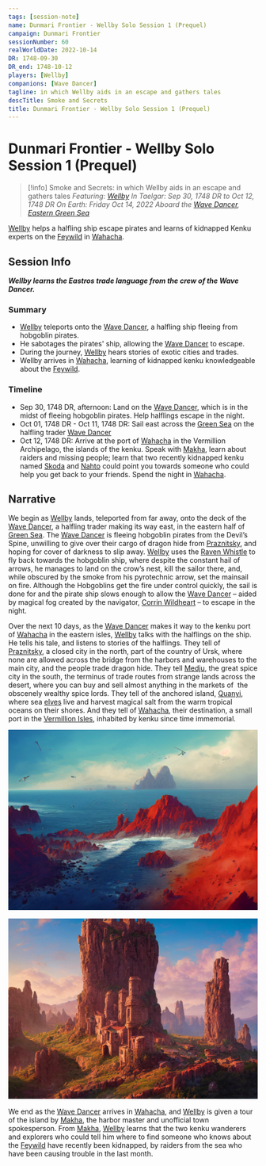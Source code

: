 ```yaml
---
tags: [session-note]
name: Dunmari Frontier - Wellby Solo Session 1 (Prequel)
campaign: Dunmari Frontier
sessionNumber: 60
realWorldDate: 2022-10-14
DR: 1748-09-30
DR_end: 1748-10-12
players: [Wellby]
companions: [Wave Dancer]
tagline: in which Wellby aids in an escape and gathers tales
descTitle: Smoke and Secrets
title: Dunmari Frontier - Wellby Solo Session 1 (Prequel)
---
```

# Dunmari Frontier - Wellby Solo Session 1 (Prequel)

>[!info] Smoke and Secrets: in which Wellby aids in an escape and gathers tales
> *Featuring: [Wellby](<../../../people/pcs/dunmar-fellowship/wellby.md>)*
> *In Taelgar: Sep 30, 1748 DR to Oct 12, 1748 DR*
> *On Earth: Friday Oct 14, 2022*
> *Aboard the [Wave Dancer](<../../../things/ships/wave-dancer.md>), [Eastern Green Sea](<../../../gazetteer/eastern-green-sea/eastern-green-sea.md>)*

[Wellby](<../../../people/pcs/dunmar-fellowship/wellby.md>) helps a halfling ship escape pirates and learns of kidnapped Kenku experts on the [Feywild](<../../../cosmology/multiverse/echo-realms/feywild/feywild.md>) in [Wahacha](<../../../gazetteer/eastern-green-sea/wahacha.md>).

## Session Info

***Wellby learns the Eastros trade language from the crew of the Wave Dancer.***
### Summary
- [Wellby](<../../../people/pcs/dunmar-fellowship/wellby.md>) teleports onto the [Wave Dancer](<../../../things/ships/wave-dancer.md>), a halfling ship fleeing from hobgoblin pirates.
- He sabotages the pirates' ship, allowing the [Wave Dancer](<../../../things/ships/wave-dancer.md>) to escape.
- During the journey, [Wellby](<../../../people/pcs/dunmar-fellowship/wellby.md>) hears stories of exotic cities and trades.
- Wellby arrives in [Wahacha](<../../../gazetteer/eastern-green-sea/wahacha.md>), learning of kidnapped kenku knowledgeable about the [Feywild](<../../../cosmology/multiverse/echo-realms/feywild/feywild.md>).

### Timeline
- Sep 30, 1748 DR, afternoon: Land on the [Wave Dancer](<../../../things/ships/wave-dancer.md>), which is in the midst of fleeing hobgoblin pirates. Help halflings escape in the night.
- Oct 01, 1748 DR - Oct 11, 1748 DR:  Sail east across the [Green Sea](<../../../gazetteer/green-sea.md>) on the halfling trader [Wave Dancer](<../../../things/ships/wave-dancer.md>)
- Oct 12, 1748 DR: Arrive at the port of [Wahacha](<../../../gazetteer/eastern-green-sea/wahacha.md>) in the Vermillion Archipelago, the islands of the kenku. Speak with [Makha](<../../../people/kenku/makha.md>), learn about raiders and missing people; learn that two recently kidnapped kenku named [Skoda](<../../../people/kenku/skoda.md>) and [Nahto](<../../../people/kenku/nahto.md>) could point you towards someone who could help you get back to your friends. Spend the night in [Wahacha](<../../../gazetteer/eastern-green-sea/wahacha.md>).


## Narrative
We begin as [Wellby](<../../../people/pcs/dunmar-fellowship/wellby.md>) lands, teleported from far away, onto the deck of the [Wave Dancer](<../../../things/ships/wave-dancer.md>), a halfling trader making its way east, in the eastern half of [Green Sea](<../../../gazetteer/green-sea.md>). The [Wave Dancer](<../../../things/ships/wave-dancer.md>) is fleeing hobgoblin pirates from the Devil’s Spine, unwilling to give over their cargo of dragon hide from [Praznitsky](<../../../gazetteer/northern-green-sea/praznitsky.md>), and hoping for cover of darkness to slip away. [Wellby](<../../../people/pcs/dunmar-fellowship/wellby.md>) uses the [Raven Whistle](<../treasure/raven-whistle.md>) to fly back towards the hobgoblin ship, where despite the constant hail of arrows, he manages to land on the crow’s nest, kill the sailor there, and, while obscured by the smoke from his pyrotechnic arrow, set the mainsail on fire. Although the Hobgoblins get the fire under control quickly, the sail is done for and the pirate ship slows enough to allow the [Wave Dancer](<../../../things/ships/wave-dancer.md>) – aided by magical fog created by the navigator, [Corrin Wildheart](<../../../people/halflings/corrin-wildheart.md>) – to escape in the night. 

Over the next 10 days, as the [Wave Dancer](<../../../things/ships/wave-dancer.md>) makes it way to the kenku port of [Wahacha](<../../../gazetteer/eastern-green-sea/wahacha.md>) in the eastern isles, [Wellby](<../../../people/pcs/dunmar-fellowship/wellby.md>) talks with the halflings on the ship. He tells his tale, and listens to stories of the halflings. They tell of [Praznitsky](<../../../gazetteer/northern-green-sea/praznitsky.md>), a closed city in the north, part of the country of Ursk, where none are allowed across the bridge from the harbors and warehouses to the main city, and the people trade dragon hide. They tell [Medju](<../../../gazetteer/eastern-green-sea/medju.md>), the great spice city in the south, the terminus of trade routes from strange lands across the desert, where you can buy and sell almost anything in the markets of  the obscenely wealthy spice lords. They tell of the anchored island, [Quanyi](<../../../gazetteer/eastern-green-sea/quanyi.md>), where sea [elves](<../../../species/children-of-the-embodied-gods/elves/elves.md>) live and harvest magical salt from the warm tropical oceans on their shores. And they tell of [Wahacha](<../../../gazetteer/eastern-green-sea/wahacha.md>), their destination, a small port in the [Vermillion Isles](<../../../gazetteer/eastern-green-sea/vermillion-isles.md>), inhabited by kenku since time immemorial. 

![Wahacha Coast](../../../assets/wahacha-coast.png)

![Wahacha Village](../../../assets/wahacha-village.png)

We end as the [Wave Dancer](<../../../things/ships/wave-dancer.md>) arrives in [Wahacha](<../../../gazetteer/eastern-green-sea/wahacha.md>), and [Wellby](<../../../people/pcs/dunmar-fellowship/wellby.md>) is given a tour of the island by [Makha](<../../../people/kenku/makha.md>), the harbor master and unofficial town spokesperson. From [Makha](<../../../people/kenku/makha.md>), [Wellby](<../../../people/pcs/dunmar-fellowship/wellby.md>) learns that the two kenku wanderers and explorers who could tell him where to find someone who knows about the [Feywild](<../../../cosmology/multiverse/echo-realms/feywild/feywild.md>) have recently been kidnapped, by raiders from the sea who have been causing trouble in the last month. 
